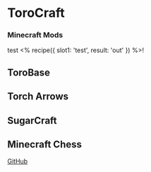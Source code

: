 # ToroCraft
### Minecraft Mods

test <% recipe({
	slot1: 'test',
	result: 'out'
}) %>!

## ToroBase

## Torch Arrows

## SugarCraft

## Minecraft Chess


[GitHub](https://github.com/ToroCraft)
